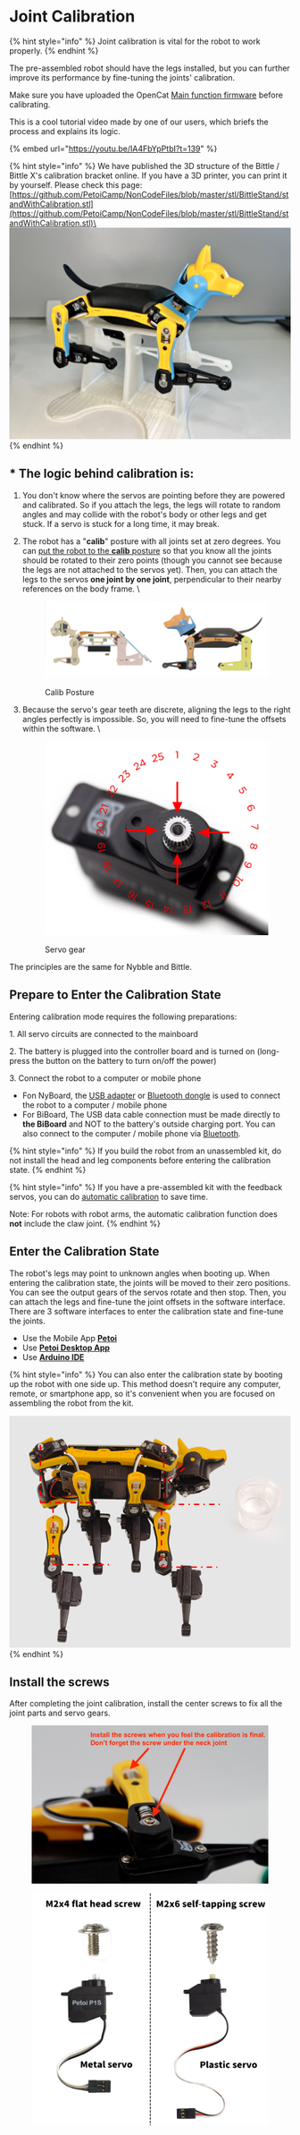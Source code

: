 # Joint Calibration

{% hint style="info" %}
Joint calibration is vital for the robot to work properly.&#x20;
{% endhint %}

The pre-assembled robot should have the legs installed, but you can further improve its performance by fine-tuning the joints' calibration.&#x20;

Make sure you have uploaded the OpenCat [Main function firmware](https://docs.petoi.com/arduino-ide/upload-sketch-for-nyboard#10.-upload-the-major-functionalities-sketch) before calibrating.&#x20;

This is a cool tutorial video made by one of our users, which briefs the process and explains its logic.&#x20;

{% embed url="https://youtu.be/IA4FbYpPtbI?t=139" %}

{% hint style="info" %}
We have published the 3D structure of the Bittle / Bittle X's calibration bracket online. If you have a 3D printer, you can print it by yourself. Please check this page: [https://github.com/PetoiCamp/NonCodeFiles/blob/master/stl/BittleStand/standWithCalibration.stl](https://github.com/PetoiCamp/NonCodeFiles/blob/master/stl/BittleStand/standWithCalibration.stl)\
\
<img src=".gitbook/assets/standWithCalibration.jpg" alt="" data-size="original">
{% endhint %}

## \* The logic behind calibration is:

1. &#x20;You don't know where the servos are pointing before they are powered and calibrated. So if you attach the legs, the legs will rotate to random angles and may collide with the robot's body or other legs and get stuck. If a servo is stuck for a long time, it may break.&#x20;
2.  &#x20;The robot has a "**calib**" posture with all joints set at zero degrees. You can [put the robot to the **calib** posture](joint-calibration.md#enter-the-calibration-state) so that you know all the joints should be rotated to their zero points (though you cannot see because the legs are not attached to the servos yet). Then, you can attach the legs to the servos **one joint by one joint**, perpendicular to their nearby references on the body frame. \


    <figure><img src=".gitbook/assets/image (320).png" alt=""><figcaption><p>Calib Posture</p></figcaption></figure>
3.  &#x20;Because the servo's gear teeth are discrete, aligning the legs to the right angles perfectly is impossible. So, you will need to fine-tune the offsets within the software. \


    <figure><img src=".gitbook/assets/image (145).png" alt=""><figcaption><p>Servo gear</p></figcaption></figure>

The principles are the same for Nybble and Bittle.&#x20;

## Prepare to Enter the Calibration State

Entering calibration mode requires the following preparations: ‌

1\. All servo circuits are connected to the mainboard&#x20;

2\. The battery is plugged into the controller board and is turned on (long-press the button on the battery to turn on/off the power)

3\. Connect the robot to a computer or mobile phone

* Fon NyBoard, the [USB adapter](https://docs.petoi.com/communication-modules/usb-downloader-ch340c#connect-nyboard) or [Bluetooth dongle](https://docs.petoi.com/communication-modules/dual-mode-bluetooth) is used to connect the robot to a computer / mobile phone
* For BiBoard, The USB data cable connection must be made directly to **the BiBoard** and NOT to the battery's outside charging port. You can also connect to the computer / mobile phone via [Bluetooth](https://docs.petoi.com/bluetooth-connection).

{% hint style="info" %}
If you build the robot from an unassembled kit, do not install the head and leg components before entering the calibration state.&#x20;
{% endhint %}

{% hint style="info" %}
If you have a pre-assembled kit with the feedback servos, you can do [automatic calibration](https://docs.petoi.com/apis/serial-protocol/feedback-servos) to save time.

Note: For robots with robot arms, the automatic calibration function does **not** include the claw joint.
{% endhint %}

## Enter the Calibration State

The robot's legs may point to unknown angles when booting up. When entering the calibration state, the joints will be moved to their zero positions. You can see the output gears of the servos rotate and then stop. Then, you can attach the legs and fine-tune the joint offsets in the software interface. There are 3 software interfaces to enter the calibration state and fine-tune the joints.&#x20;

* Use the Mobile App [**Petoi**](https://docs.petoi.com/mobile-app/app-guide)
* Use [**Petoi Desktop App**](https://docs.petoi.com/desktop-app/joint-calibrator)
* Use [**Arduino IDE**](https://docs.petoi.com/arduino-ide/calibrate-the-joints-with-arduino-ide)

{% hint style="info" %}
You can also enter the calibration state by booting up the robot with one side up. This method doesn't require any computer, remote, or smartphone app, so it's convenient when you are focused on assembling the robot from the kit.&#x20;

![](<.gitbook/assets/image (216).png>)
{% endhint %}

## Install the screws

After completing the joint calibration, install the center screws to fix all the joint parts and servo gears.

<figure><img src=".gitbook/assets/校准完拧螺丝.jpg" alt=""><figcaption></figcaption></figure>

<figure><img src=".gitbook/assets/Screw_Servo_en.png" alt=""><figcaption></figcaption></figure>
